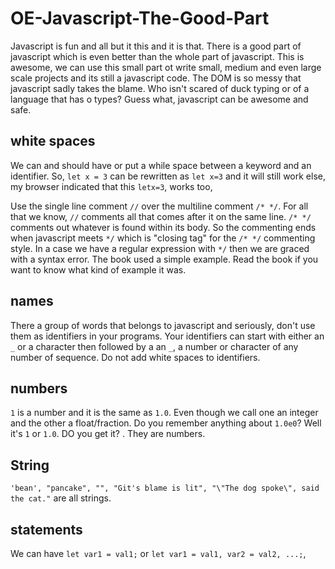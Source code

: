 # OE-Javascript-The-Good-Part

Javascript is fun and all but it this and it is that. There is a good part of javascript which is even better than the whole part of javascript. This is awesome, we can use this small part ot write small, medium and even large scale projects and its still a javascript code. The DOM is so messy that javascript sadly takes the blame. Who isn't scared of duck typing or of a language that has o types? Guess what, javascript can be awesome and safe.

## white spaces

We can and should have or put a while space between a keyword and an identifier. So, `let x = 3` can be rewritten as `let x=3` and it will still work else, my browser indicated that this `letx=3`, works too,

Use the single line comment `//` over the multiline comment `/* */`. For all that we know, `//` comments all that comes after it on the same line. `/* */` comments out whatever is found within its body. So the commenting ends when javascript meets `*/` which is "closing tag" for the `/* */` commenting style. In a case we have a regular expression with `*/` then we are graced with a syntax error. The book used a simple example. Read the book if you want to know what kind of example it was.

## names

There a group of words that belongs to javascript and seriously, don't use them as identifiers in your programs. Your identifiers can start with either an `_` or a character then followed by a an `_`, a number or character of any number of sequence. Do not add white spaces to identifiers.

## numbers

`1` is a number and it is the same as `1.0`. Even though we call one an integer and the other a float/fraction. Do you remember anything about `1.0e0`? Well it's `1` or `1.0`. DO you get it? . They are numbers.

## String

`'bean', "pancake", "", "Git's blame is lit", "\"The dog spoke\", said the cat."` are all strings.

## statements

We can have `let var1 = val1;` or `let var1 = val1, var2 = val2, ...;`, 